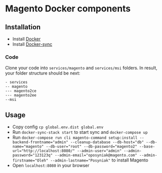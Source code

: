 # Magento Docker components

## Installation
* Install [Docker](https://www.docker.com/get-started)
* Install [Docker-sync](https://github.com/EugenMayer/docker-sync)

### Code

Clone your code into `services/magento` and `services/msi` folders. In result, your folder structure should be next:

```
- services
-- magento
--- magento2ce
--- magento2ee
--msi
```

## Usage

* Copy config `cp global.env.dist global.env`
* Run `docker-sync-stack start` to start sync and `docker-compose up`
* Run `docker-compose run cli magento-command setup:install --backend-frontname="admin" --cleanup-database --db-host="db" --db-name="magento" --db-user="root" --db-password="magento2" --base-url="http://localhost:8080/" --admin-user="admin" --admin-password="123123q" --admin-email="oposyniak@magento.com" --admin-firstname="Oleh" --admin-lastname="Posyniak"` to install Magento
* Open `localhost:8080` in your browser

